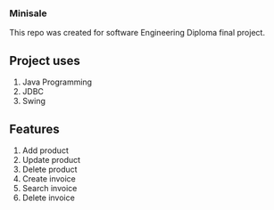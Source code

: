 ### Minisale

This repo was created for software Engineering Diploma final project.

## Project uses
1. Java Programming
2. JDBC
3. Swing

## Features
1. Add product
2. Update product
3. Delete product
4. Create invoice
5. Search invoice
6. Delete invoice
